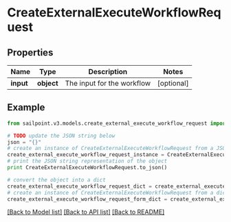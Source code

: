 # CreateExternalExecuteWorkflowRequest


## Properties

Name | Type | Description | Notes
------------ | ------------- | ------------- | -------------
**input** | **object** | The input for the workflow | [optional] 

## Example

```python
from sailpoint.v3.models.create_external_execute_workflow_request import CreateExternalExecuteWorkflowRequest

# TODO update the JSON string below
json = "{}"
# create an instance of CreateExternalExecuteWorkflowRequest from a JSON string
create_external_execute_workflow_request_instance = CreateExternalExecuteWorkflowRequest.from_json(json)
# print the JSON string representation of the object
print CreateExternalExecuteWorkflowRequest.to_json()

# convert the object into a dict
create_external_execute_workflow_request_dict = create_external_execute_workflow_request_instance.to_dict()
# create an instance of CreateExternalExecuteWorkflowRequest from a dict
create_external_execute_workflow_request_form_dict = create_external_execute_workflow_request.from_dict(create_external_execute_workflow_request_dict)
```
[[Back to Model list]](../README.md#documentation-for-models) [[Back to API list]](../README.md#documentation-for-api-endpoints) [[Back to README]](../README.md)



